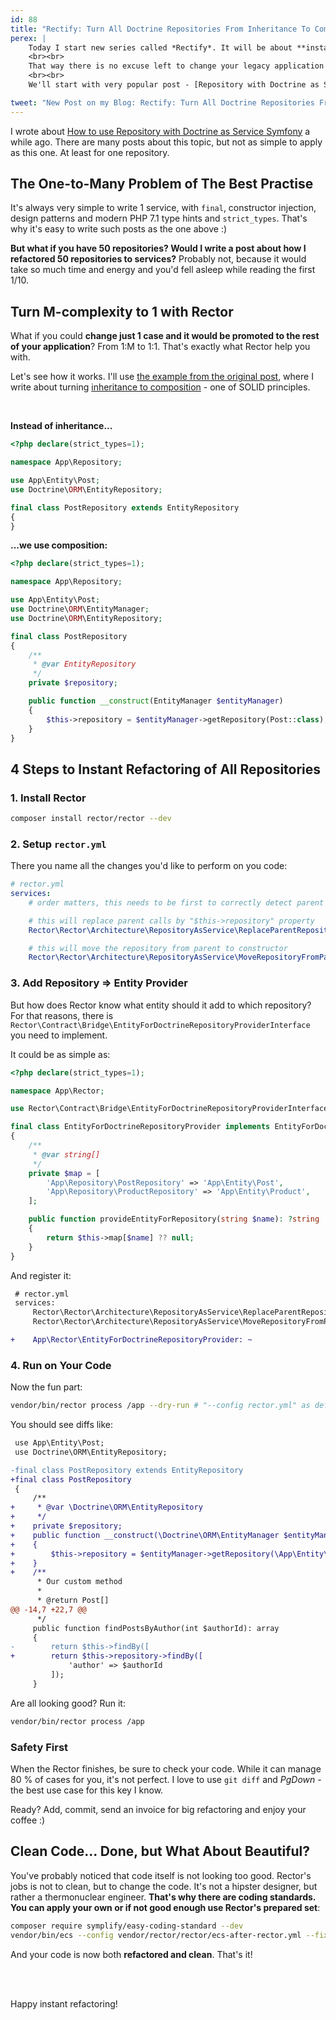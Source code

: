 ```yaml
---
id: 88
title: "Rectify: Turn All Doctrine Repositories From Inheritance To Composition in Seconds"
perex: |
    Today I start new series called *Rectify*. It will be about **instant refactoring** to better code not manually, but with Rector.
    <br><br>
    That way there is no excuse left to change your legacy application to clean code you'll love to extend.
    <br><br>
    We'll start with very popular post - [Repository with Doctrine as Service in Symfony](/blog/2017/10/16/how-to-use-repository-with-doctrine-as-service-in-symfony/).

tweet: "New Post on my Blog: Rectify: Turn All Doctrine Repositories From Composition To Inheritance in Seconds"
---
```


I wrote about [How to use Repository with Doctrine as Service Symfony](/blog/2017/10/16/how-to-use-repository-with-doctrine-as-service-in-symfony/) a while ago. There are many posts about this topic, but not as simple to apply as this one. At least for one repository.

## The One-to-Many Problem of The Best Practise

It's always very simple to write 1 service, with `final`, constructor injection, design patterns and modern PHP 7.1 type hints and `strict_types`. That's why it's easy to write such posts as the one above :)

**But what if you have 50 repositories? Would I write a post about how I refactored 50 repositories to services?** Probably not, because it would take so much time and energy and you'd fell asleep while reading the first 1/10.

## Turn M-complexity to 1 with Rector

What if you could **change just 1 case and it would be promoted to the rest of your application**? From 1:M to 1:1. That's exactly what Rector help you with.

Let's see how it works. I'll use [the example from the original post](/blog/2017/10/16/how-to-use-repository-with-doctrine-as-service-in-symfony/#how-to-make-this-better-with-symfony-3-3), where I write about turning [inheritance to composition](https://github.com/jupeter/clean-code-php#prefer-composition-over-inheritance) - one of SOLID principles.

<br>

**Instead of inheritance...**

```php
<?php declare(strict_types=1);

namespace App\Repository;

use App\Entity\Post;
use Doctrine\ORM\EntityRepository;

final class PostRepository extends EntityRepository
{
}
```

**...we use composition:**

```php
<?php declare(strict_types=1);

namespace App\Repository;

use App\Entity\Post;
use Doctrine\ORM\EntityManager;
use Doctrine\ORM\EntityRepository;

final class PostRepository
{
    /**
     * @var EntityRepository
     */
    private $repository;

    public function __construct(EntityManager $entityManager)
    {
        $this->repository = $entityManager->getRepository(Post::class);
    }
}
```


## 4 Steps to Instant Refactoring of All Repositories

### 1. Install Rector

```bash
composer install rector/rector --dev
```

### 2. Setup `rector.yml`

There you name all the changes you'd like to perform on you code:

```yaml
# rector.yml
services:
    # order matters, this needs to be first to correctly detect parent repository

    # this will replace parent calls by "$this->repository" property
    Rector\Rector\Architecture\RepositoryAsService\ReplaceParentRepositoryCallsByRepositoryPropertyRector: ~

    # this will move the repository from parent to constructor
    Rector\Rector\Architecture\RepositoryAsService\MoveRepositoryFromParentToConstructorRector: ~
```

### 3. Add Repository => Entity Provider

But how does Rector know what entity should it add to which repository? For that reasons, there is `Rector\Contract\Bridge\EntityForDoctrineRepositoryProviderInterface` you need to implement.

It could be as simple as:

```php
<?php declare(strict_types=1);

namespace App\Rector;

use Rector\Contract\Bridge\EntityForDoctrineRepositoryProviderInterface;

final class EntityForDoctrineRepositoryProvider implements EntityForDoctrineRepositoryProviderInterface
{
    /**
     * @var string[]
     */
    private $map = [
        'App\Repository\PostRepository' => 'App\Entity\Post',
        'App\Repository\ProductRepository' => 'App\Entity\Product',
    ];

    public function provideEntityForRepository(string $name): ?string
    {
        return $this->map[$name] ?? null;
    }
}
```

And register it:

```diff
 # rector.yml
 services:
     Rector\Rector\Architecture\RepositoryAsService\ReplaceParentRepositoryCallsByRepositoryPropertyRector: ~
     Rector\Rector\Architecture\RepositoryAsService\MoveRepositoryFromParentToConstructorRector: ~

+    App\Rector\EntityForDoctrineRepositoryProvider: ~
```

### 4. Run on Your Code

Now the fun part:

```bash
vendor/bin/rector process /app --dry-run # "--config rector.yml" as default
```

You should see diffs like:

```diff
 use App\Entity\Post;
 use Doctrine\ORM\EntityRepository;

-final class PostRepository extends EntityRepository
+final class PostRepository
 {
     /**
+     * @var \Doctrine\ORM\EntityRepository
+     */
+    private $repository;
+    public function __construct(\Doctrine\ORM\EntityManager $entityManager)
+    {
+        $this->repository = $entityManager->getRepository(\App\Entity\Post::class);
+    }
+    /**
      * Our custom method
      *
      * @return Post[]
@@ -14,7 +22,7 @@
      */
     public function findPostsByAuthor(int $authorId): array
     {
-        return $this->findBy([
+        return $this->repository->findBy([
             'author' => $authorId
         ]);
     }
```

Are all looking good? Run it:

```bash
vendor/bin/rector process /app
```

### Safety First

When the Rector finishes, be sure to check your code. While it can manage 80 % of cases for you, it's not perfect. I love to use `git diff` and *PgDown* - the best use case for this key I know.

Ready? Add, commit, send an invoice for big refactoring and enjoy your coffee :)


## Clean Code... Done, but What About Beautiful?

You've probably noticed that code itself is not looking too good. Rector's jobs is not to clean, but to change the code. It's not a hipster designer, but rather a thermonuclear engineer. **That's why there are coding standards. You can apply your own or if not good enough use Rector's prepared set**:

```bash
composer require symplify/easy-coding-standard --dev
vendor/bin/ecs --config vendor/rector/rector/ecs-after-rector.yml --fix
```

And your code is now both **refactored and clean**. That's it!


<br><br>

Happy instant refactoring!
